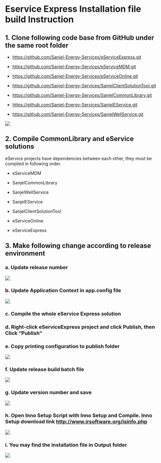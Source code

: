 # Eservice Express Installation file build Instruction

## 1. Clone following code base from GitHub under the same root folder

- https://github.com/Sanjel-Energy-Services/eServiceExpress.git

- https://github.com/Sanjel-Energy-Services/eServiceMDM.git

- https://github.com/Sanjel-Energy-Services/eServiceOnline.git

- https://github.com/Sanjel-Energy-Services/SanjelClientSolutionTool.git

- https://github.com/Sanjel-Energy-Services/SanjelCommonLibrary.git

- https://github.com/Sanjel-Energy-Services/SanjelEService.git

- https://github.com/Sanjel-Energy-Services/SanjelWellService.git

  

![](https://user-images.githubusercontent.com/31224786/70312651-0692fa00-184f-11ea-9564-b5984932f564.png)

## 2. Compile CommonLibrary and eService solutions

eService projects have dependencies between each other, they must be compiled in following order.

- eServiceMDM

- SanjelCommonLibrary

- SanjelWellService

- SanjelEService

- SanjelClientSolutionTool

- eServiceOnline

- eServiceExpress

## 3. Make following change according to release environment

### 	a. Update release number

![](https://user-images.githubusercontent.com/31224786/70313054-d6982680-184f-11ea-83a8-db7bb3c833eb.png)

### 	b. Update Application Context in app.config file

![](https://user-images.githubusercontent.com/31224786/70313394-82417680-1850-11ea-9f09-ad3da4897b11.png)

### 	c. Compile the whole eService Express solution

###  	d. Right-click eServiceExpress project and click Publish, then Click “Publish”

### 	e. Copy printing configuration to publish folder

![](https://user-images.githubusercontent.com/31224786/70313778-34793e00-1851-11ea-8b2c-069952e26d33.png)

### 	f. Update release build batch file

![](https://user-images.githubusercontent.com/31224786/70313987-976ad500-1851-11ea-899f-330b9be61740.png)



### 	g. Update version number and save

![](https://user-images.githubusercontent.com/31224786/70314218-02b4a700-1852-11ea-8528-7af1fc5c4cb3.png)



###		h. Open Inno Setup Script with Inno Setup and Compile. Inno Setup download link http://www.jrsoftware.org/isinfo.php

![](https://user-images.githubusercontent.com/31224786/70314442-6e970f80-1852-11ea-8c95-4960a261463e.png)



### 	i. You may find the installation file in Output folder

![](https://user-images.githubusercontent.com/31224786/70314611-c7ff3e80-1852-11ea-8b92-5c2775cfc1f3.png)